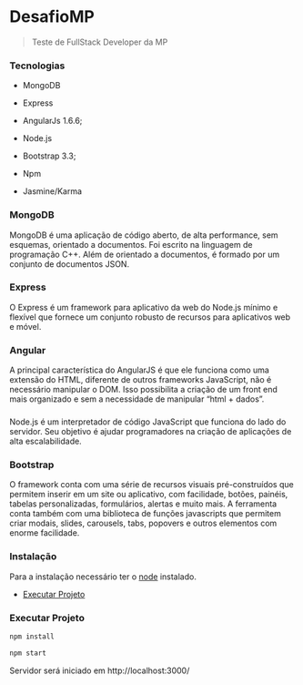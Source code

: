 # DesafioMP
> Teste de FullStack Developer da MP

### Tecnologias

- MongoDB
- Express
- AngularJs 1.6.6;
- Node.js

- Bootstrap 3.3;
- Npm
- Jasmine/Karma

### MongoDB

MongoDB é uma aplicação de código aberto, de alta performance, sem esquemas, orientado a documentos. Foi escrito na linguagem de programação C++. Além de orientado a documentos, é formado por um conjunto de documentos JSON.

### Express

O Express é um framework para aplicativo da web do Node.js mínimo e flexível que fornece um conjunto robusto de recursos para aplicativos web e móvel.

### Angular

A principal característica do AngularJS é que ele funciona como uma extensão do HTML, diferente de outros frameworks JavaScript, não é necessário manipular o DOM. Isso possibilita a criação de um front end mais organizado e sem a necessidade de manipular “html + dados”.

###

Node.js é um interpretador de código JavaScript que funciona do lado do servidor. Seu objetivo é ajudar programadores na criação de aplicações de alta escalabilidade.

### Bootstrap

O framework conta com uma série de recursos visuais pré-construídos que permitem inserir em um site ou aplicativo, com facilidade, botões, painéis, tabelas personalizadas, formulários, alertas e muito mais.
A ferramenta conta também com uma biblioteca de funções javascripts que permitem criar modais, slides, carousels, tabs, popovers e outros elementos com enorme facilidade.

### Instalação

Para a instalação necessário ter o [node](https://nodejs.org/en/) instalado.

- [Executar Projeto](#executar-projeto)

### Executar Projeto


``` bash
npm install

npm start
```
Servidor será iniciado em http://localhost:3000/